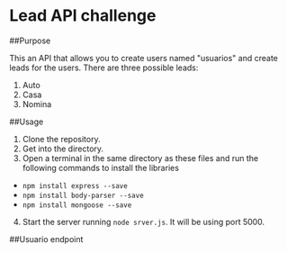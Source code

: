 # Lead API challenge

##Purpose

This an API that allows you to create users named "usuarios" and create leads for the users. There are three possible leads:

1. Auto
2. Casa
3. Nomina

##Usage

1. Clone the repository.
2. Get into the directory.
3. Open a terminal in the same directory as these files and run the following commands to install the libraries
  - `npm install express --save`
  - `npm install body-parser --save`
  - `npm install mongoose --save`
4. Start the server running `node srver.js`. It will be using port 5000.

##Usuario endpoint






